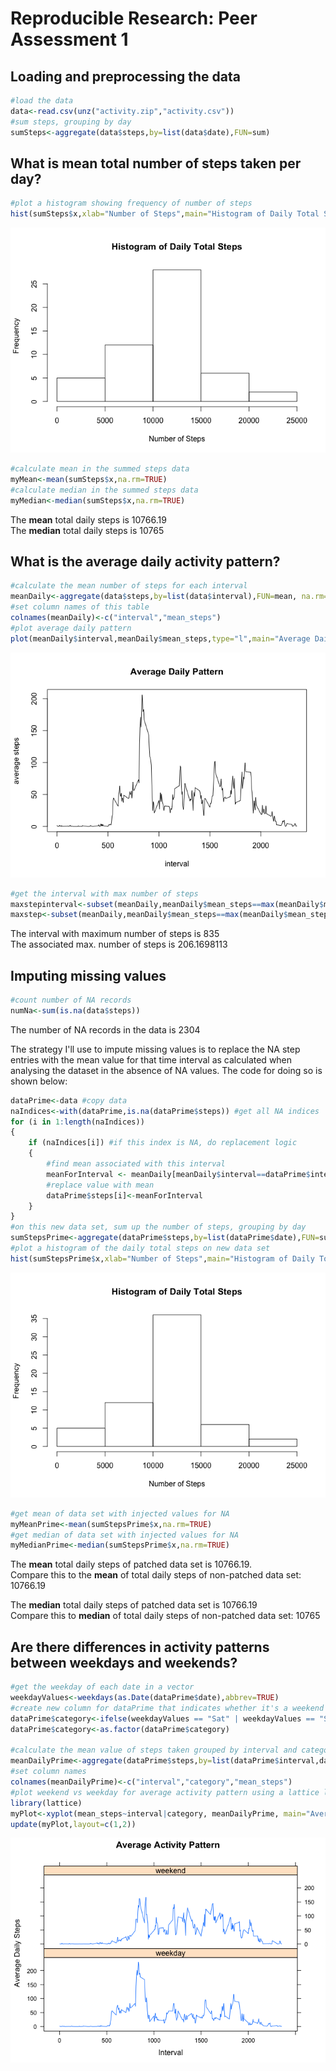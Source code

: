 # Reproducible Research: Peer Assessment 1


## Loading and preprocessing the data

```r
#load the data
data<-read.csv(unz("activity.zip","activity.csv"))
#sum steps, grouping by day 
sumSteps<-aggregate(data$steps,by=list(data$date),FUN=sum)
```

## What is mean total number of steps taken per day?

```r
#plot a histogram showing frequency of number of steps
hist(sumSteps$x,xlab="Number of Steps",main="Histogram of Daily Total Steps")
```

![](figure/meanMedian-1.png)<!-- -->

```r
#calculate mean in the summed steps data
myMean<-mean(sumSteps$x,na.rm=TRUE)
#calculate median in the summed steps data
myMedian<-median(sumSteps$x,na.rm=TRUE)
```
The **mean** total daily steps is 10766.19  
The **median** total daily steps is 10765


## What is the average daily activity pattern?

```r
#calculate the mean number of steps for each interval
meanDaily<-aggregate(data$steps,by=list(data$interval),FUN=mean, na.rm=TRUE)
#set column names of this table
colnames(meanDaily)<-c("interval","mean_steps")
#plot average daily pattern
plot(meanDaily$interval,meanDaily$mean_steps,type="l",main="Average Daily Pattern",xlab="interval",ylab="average steps")
```

![](figure/meanDaily-1.png)<!-- -->

```r
#get the interval with max number of steps
maxstepinterval<-subset(meanDaily,meanDaily$mean_steps==max(meanDaily$mean_steps))$interval
maxstep<-subset(meanDaily,meanDaily$mean_steps==max(meanDaily$mean_steps))$mean_steps
```
The interval with maximum number of steps is 835  
The associated max. number of steps is 206.1698113


## Imputing missing values

```r
#count number of NA records
numNa<-sum(is.na(data$steps))
```
The number of NA records in the data is 2304

The strategy I'll use to impute missing values is to replace the NA step entries with the mean value for that time interval as calculated when analysing the dataset in the absence of NA values. The code for doing so is shown below:

```r
dataPrime<-data #copy data
naIndices<-with(dataPrime,is.na(dataPrime$steps)) #get all NA indices
for (i in 1:length(naIndices))
{
    if (naIndices[i]) #if this index is NA, do replacement logic
    {
        #find mean associated with this interval
        meanForInterval <- meanDaily[meanDaily$interval==dataPrime$interval[i],c("mean_steps")]
        #replace value with mean
        dataPrime$steps[i]<-meanForInterval
    }
}
#on this new data set, sum up the number of steps, grouping by day
sumStepsPrime<-aggregate(dataPrime$steps,by=list(dataPrime$date),FUN=sum)
#plot a histogram of the daily total steps on new data set
hist(sumStepsPrime$x,xlab="Number of Steps",main="Histogram of Daily Total Steps")
```

![](figure/replaceNa-1.png)<!-- -->


```r
#get mean of data set with injected values for NA
myMeanPrime<-mean(sumStepsPrime$x,na.rm=TRUE)
#get median of data set with injected values for NA
myMedianPrime<-median(sumStepsPrime$x,na.rm=TRUE)
```
The **mean** total daily steps of patched data set is 10766.19.  
Compare this to the **mean** of total daily steps of non-patched data set: 10766.19  
  
The **median** total daily steps of patched data set is 10766.19  
Compare this to **median** of total daily steps of non-patched data set: 10765  
 
## Are there differences in activity patterns between weekdays and weekends?

```r
#get the weekday of each date in a vector
weekdayValues<-weekdays(as.Date(dataPrime$date),abbrev=TRUE)
#create new column for dataPrime that indicates whether it's a weekend or weekday as a factor
dataPrime$category<-ifelse(weekdayValues == "Sat" | weekdayValues == "Sun","weekend","weekday")
dataPrime$category<-as.factor(dataPrime$category)

#calculate the mean value of steps taken grouped by interval and category
meanDailyPrime<-aggregate(dataPrime$steps,by=list(dataPrime$interval,dataPrime$category),FUN=mean, na.rm=TRUE)
#set column names
colnames(meanDailyPrime)<-c("interval","category","mean_steps")
#plot weekend vs weekday for average activity pattern using a lattice line plot
library(lattice)
myPlot<-xyplot(mean_steps~interval|category, meanDailyPrime, main="Average Activity Pattern", ylab="Average Daily Steps", xlab="Interval", type="l")
update(myPlot,layout=c(1,2))
```

![](figure/weekdayAnalysis-1.png)<!-- -->
